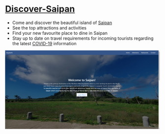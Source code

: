 # [Discover-Saipan](https://noah670.github.io/Discover-Saipan/)

- Come and discover the beautiful island of [Saipan](https://noah670.github.io/Discover-Saipan/)
- See the top attractions and activities 
- Find your new favourite place to dine in Saipan
- Stay up to date on travel requirements for incoming tourists regarding the latest [COVID-19](https://governor.gov.mp/covid-19/) information

![alt-text](https://github.com/Noah670/Discover-Saipan/blob/main/screens/discover-saipan.jpg)

